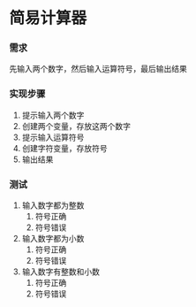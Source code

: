 # 简易计算器

### 需求
先输入两个数字，然后输入运算符号，最后输出结果

### 实现步骤
1. 提示输入两个数字
2. 创建两个变量，存放这两个数字
3. 提示输入运算符号
4. 创建字符变量，存放符号
5. 输出结果

### 测试
1. 输入数字都为整数
   1. 符号正确
   2. 符号错误
2. 输入数字都为小数
   1. 符号正确
   2. 符号错误
3. 输入数字有整数和小数
   1. 符号正确
   2. 符号错误